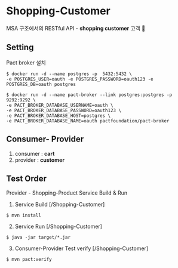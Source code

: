 # Shopping-Customer

MSA 구조에서의 RESTful API - **shopping customer** 고객  🚛  <br>

## Setting 

Pact broker 설치

```
$ docker run -d --name postgres -p  5432:5432 \
-e POSTGRES_USER=oauth -e POSTGRES_PASSWORD=oauth123 -e POSTGRES_DB=oauth postgres
```

```
$ docker run -d --name pact-broker --link postgres:postgres -p 9292:9292 \
-e PACT_BROKER_DATABASE_USERNAME=oauth \
-e PACT_BROKER_DATABASE_PASSWORD=oauth123 \
-e PACT_BROKER_DATABASE_HOST=postgres \
-e PACT_BROKER_DATABASE_NAME=oauth pactfoundation/pact-broker
```

## Consumer- Provider

1) consumer : **cart**
2) provider : **customer** 

## Test Order 

Provider - Shopping-Product Service Build & Run 


1. Service Build [/Shopping-Customer]
```
$ mvn install
```

2. Service Run [/Shopping-Customer]
```
$ java -jar target/*.jar
```

3. Consumer-Provider Test verify [/Shopping-Customer]
```
$ mvn pact:verify
```




